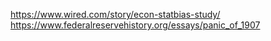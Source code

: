 https://www.wired.com/story/econ-statbias-study/
https://www.federalreservehistory.org/essays/panic_of_1907